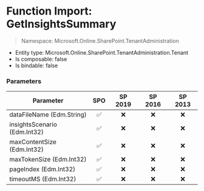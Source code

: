 # Function Import: GetInsightsSummary

> Namespace: Microsoft.Online.SharePoint.TenantAdministration

- Entity type: Microsoft.Online.SharePoint.TenantAdministration.Tenant
- Is composable: false
- Is bindable: false

### Parameters

Parameter | SPO | SP 2019 | SP 2016 | SP 2013
----------|:---:|:-------:|:-------:|:-------:
dataFileName (Edm.String) | ✅ | ❌ | ❌ | ❌
insightsScenario (Edm.Int32) | ✅ | ❌ | ❌ | ❌
maxContentSize (Edm.Int32) | ✅ | ❌ | ❌ | ❌
maxTokenSize (Edm.Int32) | ✅ | ❌ | ❌ | ❌
pageIndex (Edm.Int32) | ✅ | ❌ | ❌ | ❌
timeoutMS (Edm.Int32) | ✅ | ❌ | ❌ | ❌